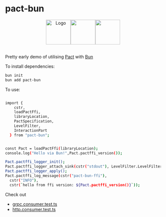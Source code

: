 # pact-bun

<p align="center">
  <a href="https://bun.sh"><img src="https://user-images.githubusercontent.com/709451/182802334-d9c42afe-f35d-4a7b-86ea-9985f73f20c3.png" alt="Logo" height=80 width=80></a><img src="https://i.pinimg.com/originals/01/9e/e0/019ee012b9ca5318b09d2f5696fc54ee.png" height="80" width="80"><img src="https://user-images.githubusercontent.com/19932401/206557102-f5141b7d-a4f4-441b-84f6-ede3552c4696.png" height="80" width="80">
  <br />
  <br />
</p>


Pretty early demo of utilising [Pact](http://pact.io/) with [Bun](https://bun.sh/)

To install dependencies:

```bash
bun init
bun add pact-bun
```

To use:

```bash

import {
    cstr,
    loadPactFfi,
    libraryLocation,
    PactSpecification,
    LevelFilter,
    InteractionPart
  } from "pact-bun";


const Pact = loadPactFfi(libraryLocation);
console.log("Hello via Bun!",Pact.pactffi_version());

Pact.pactffi_logger_init();
Pact.pactffi_logger_attach_sink(cstr("stdout"), LevelFilter.LevelFilter_Info);
Pact.pactffi_logger_apply();
Pact.pactffi_log_message(cstr("pact-bun-ffi"),
  cstr("INFO"),
  cstr(`hello from ffi version: ${Pact.pactffi_version()}`));

```

Check out

- [grpc.consumer.test.ts](./src/grpc.consumer.test.ts)
- [http.consumer.test.ts](./src/http.consumer.test.ts)
